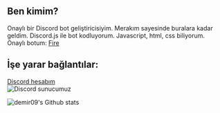 ## Ben kimim?
Onaylı bir Discord bot geliştiricisiyim. Merakım sayesinde buralara kadar geldim.
Discord.js ile bot kodluyorum. Javascript, html, css biliyorum.
<br>
Onaylı botum: [Fire](https://top.gg/bot/732144670150361190)

## İşe yarar bağlantılar:
[Discord hesabım](https://discord.com/users/687003011934846979)
<br>
![Discord sunucumuz](https://img.shields.io/discord/805844177605623869?color=7289da&logo=discord&logoColor=white)

![demir09's Github stats](https://github-readme-stats.vercel.app/api?username=demir09&show_icons=true&theme=radical)
